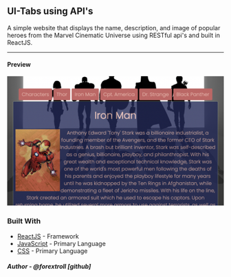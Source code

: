 ## UI-Tabs using API's

A simple website that displays the name, description, and image of popular heroes from the Marvel Cinematic Universe using RESTful api's and built in ReactJS.

____
#### Preview
<img src='./src/images/preview.png'>

### Built With
* [ReactJS](https://reactjs.org/) - Framework
* [JavaScript](https://developer.mozilla.org/en-US/docs/Web/JavaScript) - Primary Language
* [CSS](https://developer.mozilla.org/en-US/docs/Web/CSS) - Primary Language




##### Author - @forextroll [github]